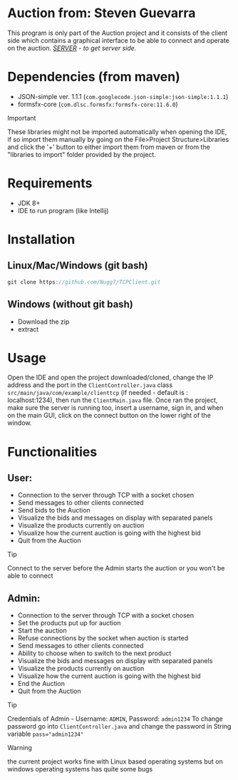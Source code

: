 # Auction from: Steven Guevarra
This program is only part of the Auction project and it consists of the client side which contains a graphical interface to be able to connect and operate on the auction.
*[SERVER](https://github.com/Nugg7/TCPServer.git) - to get server side.*
# Dependencies (from maven)
- JSON-simple ver. 1.1.1 (`com.googlecode.json-simple:json-simple:1.1.1`)
- formsfx-core (`com.dlsc.formsfx:formsfx-core:11.6.0`)

> [!important]
> These libraries might not be imported automatically when opening the IDE, if so import them manually by going on the File>Project Structure>Libraries and click the '+' button to either import them from maven or from the "libraries to import" folder provided by the project.
# Requirements
- JDK 8+
- IDE to run program (like Intellij)
# Installation
## Linux/Mac/Windows (git bash)
```java
git clone https://github.com/Nugg7/TCPClient.git
```
## Windows (without git bash)
- Download the zip
- extract
# Usage
Open the IDE and open the project downloaded/cloned, change the IP address and the port in the `ClientController.java` class `src/main/java/com/example/clienttcp` (if needed - default is : localhost:1234), then run the `ClientMain.java` file. Once ran the project, make sure the server is running too, insert a username, sign in, and when on the main GUI, click on the connect button on the lower right of the window.
# Functionalities
## User:
- Connection to the server through TCP with a socket chosen
- Send messages to other clients connected
- Send bids to the Auction
- Visualize the bids and messages on display with separated panels
- Visualize the products currently on auction
- Visualize how the current auction is going with the highest bid
- Quit from the Auction

> [!Tip]
> Connect to the server before the Admin starts the auction or you won't be able to connect
## Admin:
- Connection to the server through TCP with a socket chosen
- Set the products put up for auction
- Start the auction
- Refuse connections by the socket when auction is started
- Send messages to other clients connected
- Ability to choose when to switch to the next product
- Visualize the bids and messages on display with separated panels
- Visualize the products currently on auction
- Visualize how the current auction is going with the highest bid
- End the Auction
- Quit from the Auction

> [!Tip]
> Credentials of Admin - Username: `ADMIN`, Password: `admin1234`
> To change password go into `ClientController.java` and change the password in String variable `pass="admin1234"`

> [!warning]
> the current project works fine with Linux based operating systems but on windows operating systems has quite some bugs

